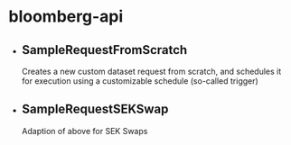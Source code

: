 # bloomberg-api


- ## SampleRequestFromScratch
    Creates a new custom dataset request from scratch, and schedules it for execution using a customizable schedule (so-called trigger) 

- ## SampleRequestSEKSwap
    Adaption of above for SEK Swaps

